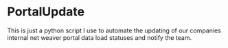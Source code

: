 # PortalUpdate


This is just a python script I use to automate the updating of our companies internal net weaver portal data load statuses and notify the team.
